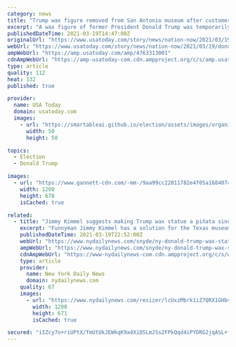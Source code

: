 ```yaml
---
category: news
title: "Trump wax figure removed from San Antonio museum after customers kept punching and scratching it"
excerpt: "A wax figure of former President Donald Trump was temporarily removed from Louis Tussaud's Waxworks in San Antonio, Texas, after sustaining damage from customers. The decision to put the figure in storage came after patrons at the wax museum kept punching ..."
publishedDateTime: 2021-03-19T14:47:00Z
originalUrl: "https://www.usatoday.com/story/news/nation-now/2021/03/19/donald-trump-wax-figure-removed-museum-after-customers-punched/4763313001/"
webUrl: "https://www.usatoday.com/story/news/nation-now/2021/03/19/donald-trump-wax-figure-removed-museum-after-customers-punched/4763313001/"
ampWebUrl: "https://amp.usatoday.com/amp/4763313001"
cdnAmpWebUrl: "https://amp-usatoday-com.cdn.ampproject.org/c/s/amp.usatoday.com/amp/4763313001"
type: article
quality: 112
heat: 132
published: true

provider:
  name: USA Today
  domain: usatoday.com
  images:
    - url: "https://smartableai.github.io/election/assets/images/organizations/usatoday.com-50x50.jpg"
      width: 50
      height: 50

topics:
  - Election
  - Donald Trump

images:
  - url: "https://www.gannett-cdn.com/-mm-/9aa99cc22011782e4f05a1684074bb2b09e2ef96/c=0-2241-3985-4492/local/-/media/2016/11/11/Brevard/Brevard/636144729050694649-Trumpwax14.jpg?auto=webp&format=pjpg&width=1200"
    width: 1200
    height: 678
    isCached: true

related:
  - title: "Jimmy Kimmel suggests making Trump wax statue a piñata since people keeping hitting it"
    excerpt: "Funnyman Jimmy Kimmel has a solution for the Texas museum where visitors keep punching a wax statue of former President Donald Trump — make it into a wax piñata. On Thursday’s “Jimmy Kimmel Live” the host noted that Tussaud’s Waxworks,"
    publishedDateTime: 2021-03-19T22:52:00Z
    webUrl: "https://www.nydailynews.com/snyde/ny-donald-trump-wax-statue-san-antonio-jimmy-kimmel-20210319-t6jiolj56bagffmi2evn5ssvuq-story.html"
    ampWebUrl: "https://www.nydailynews.com/snyde/ny-donald-trump-wax-statue-san-antonio-jimmy-kimmel-20210319-t6jiolj56bagffmi2evn5ssvuq-story.html?outputType=amp"
    cdnAmpWebUrl: "https://www-nydailynews-com.cdn.ampproject.org/c/s/www.nydailynews.com/snyde/ny-donald-trump-wax-statue-san-antonio-jimmy-kimmel-20210319-t6jiolj56bagffmi2evn5ssvuq-story.html?outputType=amp"
    type: article
    provider:
      name: New York Daily News
      domain: nydailynews.com
    quality: 67
    images:
      - url: "https://www.nydailynews.com/resizer/lcUxzMbrk1iZ7QRX1GHbvs0czX0=/1200x0/center/middle/cloudfront-us-east-1.images.arcpublishing.com/tronc/BBHEH5MC75FWVA2IKHBABBKUZQ.jpg"
        width: 1200
        height: 671
        isCached: true

secured: "iIZcy7o+riUPtX/fmUtUkJEWkqK9a4XiDSLmJSs2FPkQqd4iPYDRG2jqASL+futMtA22g161w8p8cR5WflOt5ZiRumpJoGlqL+5T7nQ8apUoAkd/3cjzHeIxVqyuVvDnnsP/srmmh/QPCN6h+SmkSjxBeGWnYVSYIPs5TCIjSeL+H0r8ax0Ax2GHd+K0Pv9PDRLXvR3izwMHPEVtASAau4MNBH1g3lvkaNc0kWmBbftT1TLsj3qnA9goFy5kZTrVLp2WWKBut9LKnZCd00UH0FgzE/TtXDyUvb6cZHsBBqqZlkftzhvxt8PM5+nuE9HvoHIxBkK283cOCUGUmO2z97DAKNQfzxmdnXyzb9ruxNA=;4TeP3YTEJDADb1CoyTfsDg=="
---
```


